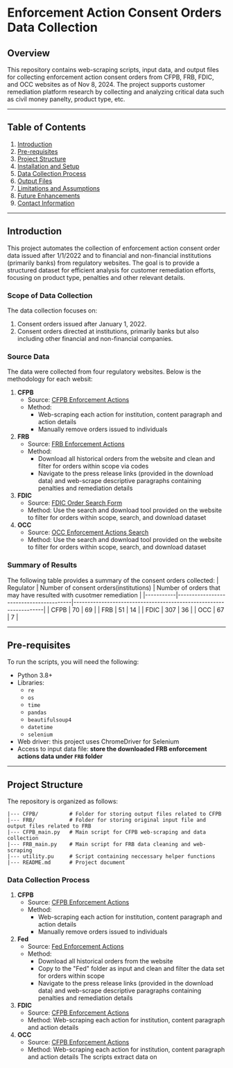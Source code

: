 # Enforcement Action Consent Orders Data Collection

## Overview
This repository contains web-scraping scripts, input data, and output files for collecting enforcement action consent orders from CFPB, FRB, FDIC, and OCC websites as of Nov 8, 2024. The project supports customer remediation platform research by collecting and analyzing critical data such as civil money panelty, product type, etc.

---

## Table of Contents
1. [Introduction](#introduction)
2. [Pre-requisites](#prerequisites)
3. [Project Structure](#project-structure)
4. [Installation and Setup](#installation-and-setup)
5. [Data Collection Process](#data-collection-process)
6. [Output Files](#output-files)
7. [Limitations and Assumptions](#limitations-and-assumptions)
8. [Future Enhancements](#future-enhancements)
9. [Contact Information](#contact-information)

---

## Introduction
This project automates the collection of enforcement action consent order data issued after 1/1/2022 and to financial and non-financial institutions (primarily banks) from regulatory websites. The goal is to provide a structured dataset for efficient analysis for customer remediation efforts, focusing on product type, penalties and other relevant details.

### Scope of Data Collection
The data collection focuses on:
1. Consent orders issued after January 1, 2022.
2. Consent orders directed at institutions, primarily banks but also including other financial and non-financial companies.

### Source Data
The data were collected from four regulatory websites. Below is the methodology for each websit:
1. **CFPB**
    - Source: [CFPB Enforcement Actions](https://www.consumerfinance.gov/enforcement/actions/)
    - Method: 
        - Web-scraping each action for institution, content paragraph and action details
        - Manually remove orders issued to individuals
2. **FRB**
    - Source: [FRB Enforcement Actions](https://www.federalreserve.gov/supervisionreg/enforcementactions.htm)
    - Method: 
        - Download all historical orders from the website and clean and filter for orders within scope via codes
        - Navigate to the press release links (provided in the download data) and web-scrape descriptive paragraphs containing penalties and remediation details
3. **FDIC**
    - Source: [FDIC Order Search Form](https://orders.fdic.gov/s/searchform)
    - Method: Use the search and download tool provided on the website to filter for orders within scope, search, and download dataset
4. **OCC**
    - Source: [OCC Enforcement Actions Search](https://apps.occ.gov/EASearch)
    - Method: Use the search and download tool provided on the website to filter for orders within scope, search, and download dataset

### Summary of Results
The following table provides a summary of the consent orders collected: 
| Regulator | Number of consent orders(institutions) | Number of orders that may have resulted with cusotmer remediation |
|-----------|----------------------------------------|-------------------------------------------------------------------|
| CFPB      | 70                                     | 69                                                                |
| FRB       | 51                                     | 14                                                                |
| FDIC      | 307                                    | 36                                                                |
| OCC       | 67                                     | 7                                                                 |


---

## Pre-requisites
To run the scripts, you will need the following:
- Python 3.8+
- Libraries:
    - `re`
    - `os`
    - `time`
    - `pandas`
    - `beautifulsoup4`
    - `datetime`
    - `selenium`
- Web driver: this project uses ChromeDriver for Selenium
- Access to input data file: **store the downloaded FRB enforcement actions data under `FRB` folder**

---

## Project Structure
The repository is organized as follows:
```
|--- CFPB/          # Folder for storing output files related to CFPB
|--- FRB/           # Folder for storing original input file and output files related to FRB
|--- CFPB_main.py   # Main script for CFPB web-scraping and data collection
|--- FRB_main.py    # Main script for FRB data cleaning and web-scraping
|--- utility.pu     # Script containing neccessary helper functions
|--- README.md      # Project document
```










### Data Collection Process
1. **CFPB**
    - Source: [CFPB Enforcement Actions](https://www.consumerfinance.gov/enforcement/actions/)
    - Method: 
        - Web-scraping each action for institution, content paragraph and action details
        - Manually remove orders issued to individuals
2. **Fed**
    - Source: [Fed Enforcement Actions](https://www.federalreserve.gov/supervisionreg/enforcementactions.htm)
    - Method: 
        - Download all historical orders from the website
        - Copy to the "Fed" folder as input and clean and filter the data set for orders within scope
        - Navigate to the press release links (provided in the download data) and web-scrape descriptive paragraphs containing penalties and remediation details
3. **FDIC**
    - Source: [CFPB Enforcement Actions](https://www.consumerfinance.gov/enforcement/actions/)
    - Method: Web-scraping each action for institution, content paragraph and action details
4. **OCC**
    - Source: [CFPB Enforcement Actions](https://www.consumerfinance.gov/enforcement/actions/)
    - Method: Web-scraping each action for institution, content paragraph and action details
The scripts extract data on 